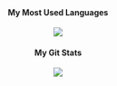 
<br>
<div align="center">
<h4 align="center"> My Most Used Languages </h4>
 <a href="https://github.com/wkd6262" align="center">
   <img align="center" src="https://github-readme-stats.vercel.app/api/top-langs/?username=wkd6262&layout=compact&show_icons=true&show_owner=true&hide_title=true&theme=vue&hide=Objective%2DC" />
 </a>

<h4 align="center"> My Git Stats </h4>
 <a href="https://github.com/wkd6262" align="center">
   <img align="center" src="https://github-readme-stats.vercel.app/api?username=wkd6262&hide=contribs,prs&hide_title=true&show_icons=true&include_all_commits=true&theme=vue" />
 </a>

</div>

<!--
**wkd6262/wkd6262** is a ✨ _special_ ✨ repository because its `README.md` (this file) appears on your GitHub profile.

Here are some ideas to get you started:

- 🔭 I’m currently working on ...
- 🌱 I’m currently learning ...
- 👯 I’m looking to collaborate on ...
- 🤔 I’m looking for help with ...
- 💬 Ask me about ...
- 📫 How to reach me: ...
- 😄 Pronouns: ...
- ⚡ Fun fact: ...
-->
